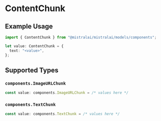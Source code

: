 # ContentChunk

## Example Usage

```typescript
import { ContentChunk } from "@mistralai/mistralai/models/components";

let value: ContentChunk = {
  text: "<value>",
};
```

## Supported Types

### `components.ImageURLChunk`

```typescript
const value: components.ImageURLChunk = /* values here */
```

### `components.TextChunk`

```typescript
const value: components.TextChunk = /* values here */
```

